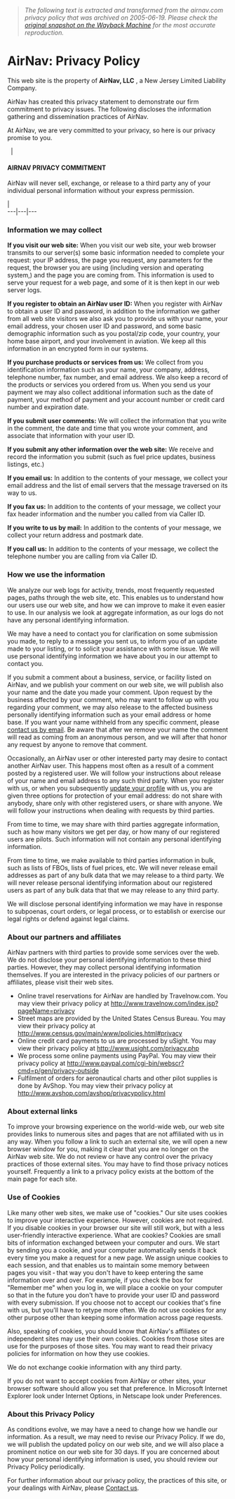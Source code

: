 > *The following text is extracted and transformed from the airnav.com privacy policy that was archived on 2005-06-19. Please check the [original snapshot on the Wayback Machine](https://web.archive.org/web/20050619083545id_/http%3A//www.airnav.com/info/privacy.html) for the most accurate reproduction.*

# AirNav: Privacy Policy

This web site is the property of **AirNav, LLC** , a New Jersey Limited Liability Company.

AirNav has created this privacy statement to demonstrate our firm commitment to privacy issues. The following discloses the information gathering and dissemination practices of AirNav.

At AirNav, we are very committed to your privacy, so here is our privacy promise to you.

  | 

#### AIRNAV PRIVACY COMMITMENT

AirNav will never sell, exchange, or release to a third party any of your individual personal information without your express permission. 

|    
---|---|---  
  
### Information we may collect

**If you visit our web site:** When you visit our web site, your web browser transmits to our server(s) some basic information needed to complete your request: your IP address, the page you request, any parameters for the request, the browser you are using (including version and operating system,) and the page you are coming from. This information is used to serve your request for a web page, and some of it is then kept in our web server logs.

**If you register to obtain an AirNav user ID:** When you register with AirNav to obtain a user ID and password, in addition to the information we gather from all web site visitors we also ask you to provide us with your name, your email address, your chosen user ID and password, and some basic demographic information such as you postal/zip code, your country, your home base airport, and your involvement in aviation. We keep all this information in an encrypted form in our systems.

**If you purchase products or services from us:** We collect from you identification information such as your name, your company, address, telephone number, fax number, and email address. We also keep a record of the products or services you ordered from us. When you send us your payment we may also collect additional information such as the date of payment, your method of payment and your account number or credit card number and expiration date.

**If you submit user comments:** We will collect the information that you write in the comment, the date and time that you wrote your comment, and associate that information with your user ID.

**If you submit any other information over the web site:** We receive and record the information you submit (such as fuel price updates, business listings, etc.)

**If you email us:** In addition to the contents of your message, we collect your email address and the list of email servers that the message traversed on its way to us.

**If you fax us:** In addition to the contents of your message, we collect your fax header information and the number you called from via Caller ID.

**If you write to us by mail:** In addition to the contents of your message, we collect your return address and postmark date.

**If you call us:** In addition to the contents of your message, we collect the telephone number you are calling from via Caller ID.

### How we use the information

We analyze our web logs for activity, trends, most frequently requested pages, paths through the web site, etc. This enables us to understand how our users use our web site, and how we can improve to make it even easier to use. In our analysis we look at aggregate information, as our logs do not have any personal identifying information.

We may have a need to contact you for clarification on some submission you made, to reply to a message you sent us, to inform you of an update made to your listing, or to solicit your assistance with some issue. We will use personal identifying information we have about you in our attempt to contact you.

If you submit a comment about a business, service, or facility listed on AirNav, and we publish your comment on our web site, we will publish also your name and the date you made your comment. Upon request by the business affected by your comment, who may want to follow up with you regarding your comment, we may also release to the affected business personally identifying information such as your email address or home base. If you want your name withheld from any specific comment, please [contact us by email](https://web.archive.org/web/20050619083545id_/http%3A//www.airnav.com/info/contact.html). Be aware that after we remove your name the comment will read as coming from an anonymous person, and we will after that honor any request by anyone to remove that comment.

Occasionally, an AirNav user or other interested party may desire to contact another AirNav user. This happens most often as a result of a comment posted by a registered user. We will follow your instructions about release of your name and email address to any such third party. When you register with us, or when you subsequently [update your profile](https://web.archive.org/cgi-bin/update-user-profile) with us, you are given three options for protection of your email address: do not share with anybody, share only with other registered users, or share with anyone. We will follow your instructions when dealing with requests by third parties.

From time to time, we may share with third parties aggregate information, such as how many visitors we get per day, or how many of our registered users are pilots. Such information will not contain any personal identifying information.

From time to time, we make available to third parties information in bulk, such as lists of FBOs, lists of fuel prices, etc. We will never release email addresses as part of any bulk data that we may release to a third party. We will never release personal identifying information about our registered users as part of any bulk data that that we may release to any third party.

We will disclose personal identifying information we may have in response to subpoenas, court orders, or legal process, or to establish or exercise our legal rights or defend against legal claims.

### About our partners and affiliates

AirNav partners with third parties to provide some services over the web. We do not disclose your personal identifying information to these third parties. However, they may collect personal identifying information themselves. If you are interested in the privacy policies of our partners or affiliates, please visit their web sites. 

  * Online travel reservations for AirNav are handled by Travelnow.com. You may view their privacy policy at <http://www.travelnow.com/index.jsp?pageName=privacy>
  * Street maps are provided by the United States Census Bureau. You may view their privacy policy at <http://www.census.gov/main/www/policies.html#privacy>
  * Online credit card payments to us are processed by uSight. You may view their privacy policy at <http://www.usight.com/privacy.php>
  * We process some online payments using PayPal. You may view their privacy policy at <http://www.paypal.com/cgi-bin/webscr?cmd=p/gen/privacy-outside>
  * Fulfilment of orders for aeronautical charts and other pilot supplies is done by AvShop. You may view their privacy policy at <http://www.avshop.com/avshop/privacypolicy.html>



### About external links

To improve your browsing experience on the world-wide web, our web site provides links to numerous sites and pages that are not affiliated with us in any way. When you follow a link to such an external site, we will open a new browser window for you, making it clear that you are no longer on the AirNav web site. We do not review or have any control over the privacy practices of those external sites. You may have to find those privacy notices yourself. Frequently a link to a privacy policy exists at the bottom of the main page for each site.

### Use of Cookies

Like many other web sites, we make use of "cookies." Our site uses cookies to improve your interactive experience. However, cookies are not required. If you disable cookies in your browser our site will still work, but with a less user-friendly interactive experience. What are cookies? Cookies are small bits of information exchanged between your computer and ours. We start by sending you a cookie, and your computer automatically sends it back every time you make a request for a new page. We assign unique cookies to each session, and that enables us to maintain some memory between pages you visit ‐ that way you don't have to keep entering the same information over and over. For example, if you check the box for "Remember me" when you log in, we will place a cookie on your computer so that in the future you don't have to provide your user ID and password with every submission. If you choose not to accept our cookies that's fine with us, but you'll have to retype more often. We do not use cookies for any other purpose other than keeping some information across page requests.

Also, speaking of cookies, you should know that AirNav's affiliates or independent sites may use their own cookies. Cookies from those sites are use for the purposes of those sites. You may want to read their privacy policies for information on how they use cookies.

We do not exchange cookie information with any third party.

If you do not want to accept cookies from AirNav or other sites, your browser software should allow you set that preference. In Microsoft Internet Explorer look under Internet Options, in Netscape look under Preferences. 

### About this Privacy Policy

As conditions evolve, we may have a need to change how we handle our information. As a result, we may need to revise our Privacy Policy. If we do, we will publish the updated policy on our web site, and we will also place a prominent notice on our web site for 30 days. If you are concerned about how your personal identifying information is used, you should review our Privacy Policy periodically.

For further information about our privacy policy, the practices of this site, or your dealings with AirNav, please [Contact us](https://web.archive.org/web/20050619083545id_/http%3A//www.airnav.com/info/contact.html). 
